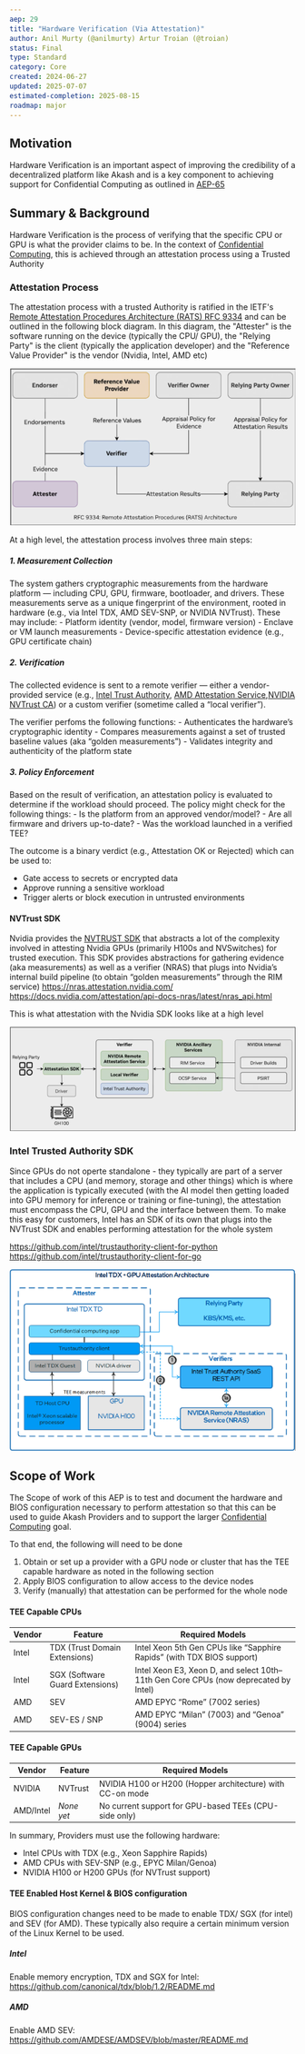 ```yaml
---
aep: 29
title: "Hardware Verification (Via Attestation)"
author: Anil Murty (@anilmurty) Artur Troian (@troian)
status: Final
type: Standard
category: Core
created: 2024-06-27
updated: 2025-07-07
estimated-completion: 2025-08-15
roadmap: major
---
```

## Motivation

Hardware Verification is an important aspect of improving the credibility of a decentralized platform like Akash and is a key component to achieving support for Confidential Computing as outlined in [AEP-65](https://akash.network/roadmap/aep-65/)

## Summary & Background

Hardware Verification is the process of verifying that the specific CPU or GPU is what the provider claims to be. In the context of [Confidential Computing](https://akash.network/roadmap/aep-65/), this is achieved through an attestation process using a Trusted Authority

### Attestation Process
The attestation process with a trusted Authority is ratified in the  IETF's [Remote Attestation Procedures Architecture (RATS) RFC 9334](https://datatracker.ietf.org/doc/rfc9334/) and can be outlined in the following block diagram. In this diagram, the "Attester" is the software running on the device (typically the CPU/ GPU), the "Relying Party" is the client (typically the application developer) and the "Reference Value Provider" is the vendor (Nvidia, Intel, AMD etc)

![Attestation High-Level Flow](attestation-high-level.png)

At a high level, the attestation process involves three main steps:

##### 1.  Measurement Collection 
   The system gathers cryptographic measurements from the hardware platform — including CPU, GPU, firmware, bootloader, and drivers. These measurements serve as a unique fingerprint of the environment, rooted in hardware (e.g., via Intel TDX, AMD SEV-SNP, or NVIDIA NVTrust). These may include:
     - Platform identity (vendor, model, firmware version)
     - Enclave or VM launch measurements
     - Device-specific attestation evidence (e.g., GPU certificate chain)


##### 2. Verification
   The collected evidence is sent to a remote verifier — either a vendor-provided service (e.g., [Intel Trust Authority](https://www.intel.com/content/www/us/en/security/trust-authority.html), [AMD Attestation Service](https://www.amd.com/content/dam/amd/en/documents/developer/lss-snp-attestation.pdf),[NVIDIA NVTrust CA](https://docs.nvidia.com/attestation/#overview)) or a custom verifier (sometime called a “local verifier”). 
   
   The verifier perfoms the following functions:
     - Authenticates the hardware’s cryptographic identity
     - Compares measurements against a set of trusted baseline values (aka “golden measurements”)
     - Validates integrity and authenticity of the platform state

##### 3. **Policy Enforcement**
   Based on the result of verification, an attestation policy is evaluated to determine if the workload should proceed. The policy might check for the following things:
     - Is the platform from an approved vendor/model?
     - Are all firmware and drivers up-to-date?
     - Was the workload launched in a verified TEE?

  The outcome is a binary verdict (e.g., Attestation OK or Rejected) which can be used to:
  - Gate access to secrets or encrypted data
  - Approve running a sensitive workload
  - Trigger alerts or block execution in untrusted environments

#### NVTrust SDK

Nvidia provides the [NVTRUST SDK](https://github.com/NVIDIA/nvtrust) that abstracts a lot of the complexity involved in attesting Nvidia GPUs (primarily H100s and NVSwitches) for trusted execution. This SDK provides abstractions for gathering evidence (aka measurements) as well as a verifier (NRAS) that plugs into Nvidia’s internal build pipeline (to obtain “golden measurements” through the RIM service)
https://nras.attestation.nvidia.com/
https://docs.nvidia.com/attestation/api-docs-nras/latest/nras_api.html 

This is what attestation with the Nvidia SDK looks like at a high level

![NVTrust Attestation](nvtrust-attestation.png)

### Intel Trusted Authority SDK
Since GPUs do not operte standalone - they typically are part of a server that includes a CPU (and memory, storage and other things) which is where the application is typically executed (with the AI model then getting loaded into GPU memory for inference or training or fine-tuning), the attestation must encompass the CPU, GPU and the interface between them. To make this easy for customers, Intel has an SDK of its own that plugs into the NVTrust SDK and enables performing attestation for the whole system

https://github.com/intel/trustauthority-client-for-python 
https://github.com/intel/trustauthority-client-for-go 

![Intel Attestation](intel-ita-attestation.png)


## Scope of Work

The Scope of work of this AEP is to test and document the hardware and BIOS configuration necessary to perform attestation so that this can be used to guide Akash Providers and to support the larger [Confidential Computing](https://akash.network/roadmap/aep-65/) goal. 

To that end, the following will need to be done

1. Obtain or set up a provider with a GPU node or cluster that has the TEE capable hardware as noted in the following section 
2. Apply BIOS configuration to allow access to the device nodes
3. Verify (manually) that attestation can be performed for the whole node

#### TEE Capable CPUs

| Vendor | Feature                              | Required Models                                                                 |
|--------|--------------------------------------|---------------------------------------------------------------------------------|
| Intel  | TDX (Trust Domain Extensions)        | Intel Xeon 5th Gen CPUs like “Sapphire Rapids” (with TDX BIOS support)          |
| Intel  | SGX (Software Guard Extensions)      | Intel Xeon E3, Xeon D, and select 10th–11th Gen Core CPUs (now deprecated by Intel) |
| AMD    | SEV                                  | AMD EPYC “Rome” (7002 series)                                                   |
| AMD    | SEV-ES / SNP                         | AMD EPYC “Milan” (7003) and “Genoa” (9004) series                               |

#### TEE Capable GPUs

| Vendor      | Feature     | Required Models                                                                 |
|-------------|-------------|---------------------------------------------------------------------------------|
| NVIDIA      | NVTrust     | NVIDIA H100 or H200 (Hopper architecture) with CC-on mode                       |
| AMD/Intel   | _None yet_  | No current support for GPU-based TEEs (CPU-side only)                           |

In summary, Providers must use the following hardware:
- Intel CPUs with TDX (e.g., Xeon Sapphire Rapids)
- AMD CPUs with SEV-SNP (e.g., EPYC Milan/Genoa)
- NVIDIA H100 or H200 GPUs (for NVTrust support)

#### TEE Enabled Host Kernel & BIOS configuration

BIOS configuration changes need to be made to enable TDX/ SGX (for intel) and SEV (for AMD). These typically also require a certain minimum version of the Linux Kernel to be used.

##### Intel

Enable memory encryption, TDX and SGX for Intel: https://github.com/canonical/tdx/blob/1.2/README.md 

##### AMD

Enable AMD SEV: https://github.com/AMDESE/AMDSEV/blob/master/README.md 
